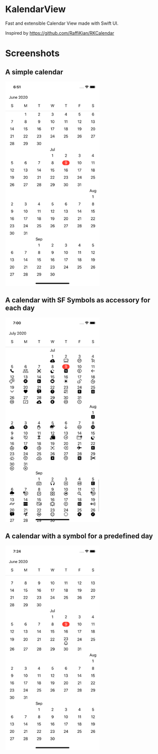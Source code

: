 # KalendarView

Fast and extensible Calendar View made with Swift UI.

Inspired by https://github.com/RaffiKian/RKCalendar

# Screenshots

## A simple calendar

<img src="Screenshots/simple.png" width="300">

## A calendar with SF Symbols as accessory for each day

<img src="Screenshots/sf_symbols.png" width="300">

## A calendar with a symbol for a predefined day

<img src="Screenshots/conditional.png" width="300">


